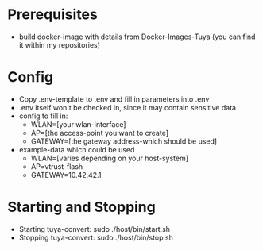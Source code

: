 # Prerequisites
- build docker-image with details from Docker-Images-Tuya (you can find it within my repositories)

# Config
- Copy .env-template to .env and fill in parameters into .env
- .env itself won't be checked in, since it may contain sensitive data
- config to fill in:
  - WLAN=[your wlan-interface]
  - AP=[the access-point you want to create]
  - GATEWAY=[the gateway address-which should be used]
- example-data which could be used
  - WLAN=[varies depending on your host-system]
  - AP=vtrust-flash
  - GATEWAY=10.42.42.1

# Starting and Stopping
- Starting tuya-convert: sudo ./host/bin/start.sh
- Stopping tuya-convert: sudo ./host/bin/stop.sh
